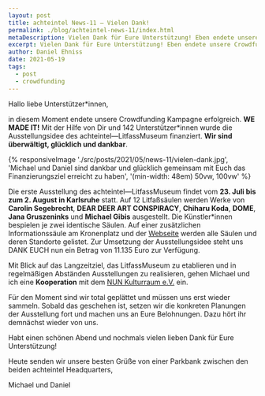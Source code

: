 ```yaml
---
layout: post
title: achteintel News-11 — Vielen Dank!
permalink: ./blog/achteintel-news-11/index.html
metaDescription: Vielen Dank für Eure Unterstützung! Eben endete unsere Crowdfunding-Kampagne erfolgreich. Das achteintel—LitfassMuseum wurde von 142 Unterstützer*innen ermöglicht.
excerpt: Vielen Dank für Eure Unterstützung! Eben endete unsere Crowdfunding-Kampagne erfolgreich. Das achteintel—LitfassMuseum wurde von 142 Unterstützer*innen ermöglicht.
author: Daniel Ehniss
date: 2021-05-19
tags:
  - post
  - crowdfunding
---
```


Hallo liebe Unterstützer\*innen,

in diesem Moment endete unsere Crowdfunding Kampagne erfolgreich. **WE MADE IT!** Mit der Hilfe von Dir und 142 Unterstützer\*innen wurde die Ausstellungsidee des achteintel—LitfassMuseum finanziert. **Wir sind überwältigt, glücklich und dankbar**.

{% responsiveImage './src/posts/2021/05/news-11/vielen-dank.jpg', 'Michael und Daniel sind dankbar und glücklich gemeinsam mit Euch das Finanzierungsziel erreicht zu haben', '(min-width: 48em) 50vw, 100vw' %}

Die erste Ausstellung des achteintel—LitfassMuseum findet vom **23\. Juli bis zum 2\. August in Karlsruhe** statt. Auf 12 Litfaßsäulen werden Werke von **Carolin Segebrecht**, **DEAR DEER ART CONSPIRACY**, **Chiharu Koda**, **DOME**, **Jana Gruszeninks** und **Michael Gibis** ausgestellt. Die Künstler\*innen bespielen je zwei identische Säulen. Auf einer zusätzlichen Informationssäule am Kronenplatz und der [Webseite](https://achteintel.org) werden alle Säulen und deren Standorte gelistet. Zur Umsetzung der Ausstellungsidee steht uns DANK EUCH nun ein Betrag von 11.135 Euro zur Verfügung. 

Mit Blick auf das Langzeitziel, das LitfassMuseum zu etablieren und in regelmäßigen Abständen Ausstellungen zu realisieren, gehen Michael und ich eine **Kooperation** mit dem [NUN Kulturraum e.V.](https://www.nun.cafe/) ein. 

Für den Moment sind wir total geplättet und müssen uns erst wieder sammeln. Sobald das geschehen ist, setzen wir die konkreten Planungen der Ausstellung fort und machen uns an Eure Belohnungen. Dazu hört ihr demnächst wieder von uns.

Habt einen schönen Abend und nochmals vielen lieben Dank für Eure Unterstützung!

Heute senden wir unsere besten Grüße von einer Parkbank zwischen den beiden achteintel Headquarters,

Michael und Daniel
